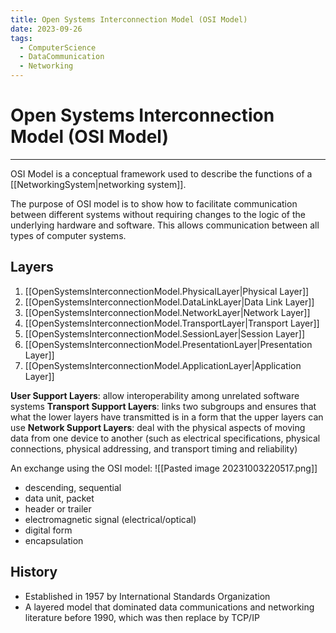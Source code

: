 ```yaml
---
title: Open Systems Interconnection Model (OSI Model)
date: 2023-09-26
tags:
  - ComputerScience
  - DataCommunication
  - Networking
---
```


# Open Systems Interconnection Model (OSI Model)

---

OSI Model is a conceptual framework used to describe the functions of a [[NetworkingSystem|networking system]].

The purpose of OSI model is to show how to facilitate communication between different systems without requiring changes to the logic of the underlying hardware and software. This allows communication between all types of computer systems.

## Layers

1. [[OpenSystemsInterconnectionModel.PhysicalLayer|Physical Layer]]
2. [[OpenSystemsInterconnectionModel.DataLinkLayer|Data Link Layer]]
3. [[OpenSystemsInterconnectionModel.NetworkLayer|Network Layer]]
4. [[OpenSystemsInterconnectionModel.TransportLayer|Transport Layer]]
5. [[OpenSystemsInterconnectionModel.SessionLayer|Session Layer]]
6. [[OpenSystemsInterconnectionModel.PresentationLayer|Presentation Layer]]
7. [[OpenSystemsInterconnectionModel.ApplicationLayer|Application Layer]]

**User Support Layers**: allow interoperability among unrelated software systems
**Transport Support Layers**: links two subgroups and ensures that what the lower layers have transmitted is in a form that the upper layers can use
**Network Support Layers**: deal with the physical aspects of moving data from one device to another (such as electrical specifications, physical connections, physical addressing, and transport timing and reliability)

An exchange using the OSI model:
![[Pasted image 20231003220517.png]]

- descending, sequential
- data unit, packet
- header or trailer
- electromagnetic signal (electrical/optical)
- digital form
- encapsulation

## History

- Established in 1957 by International Standards Organization
- A layered model that dominated data communications and networking literature before 1990, which was then replace by TCP/IP
